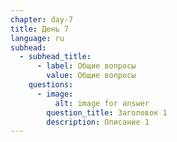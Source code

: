 ```yaml
---
chapter: day-7
title: День 7
language: ru
subhead:
  - subhead_title:
      - label: Общие вопросы
        value: Общие вопросы
    questions:
      - image:
          alt: image for answer
        question_title: Заголовок 1
        description: Описание 1
---
```

